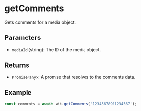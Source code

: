 # getComments

Gets comments for a media object.

## Parameters

- `mediaId` (string): The ID of the media object.

## Returns

- `Promise<any>`: A promise that resolves to the comments data.

## Example

```typescript
const comments = await sdk.getComments('12345678901234567');
```